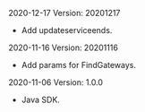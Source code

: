 2020-12-17 Version: 20201217
- Add updateserviceends.

2020-11-16 Version: 20201116
- Add params for FindGateways.

2020-11-06 Version: 1.0.0
- Java SDK.

